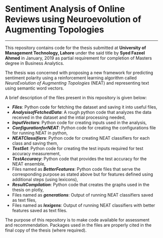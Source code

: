 # Sentiment Analysis of Online Reviews using Neuroevolution of Augmenting Topologies
***

This repository contains code for the thesis submitted at **University of Management Technology, Lahore** under the said title by **Syed Fazeel Ahmed** in January, 2019 as partial requirement for completion of Masters degree in Business Analytics.

The thesis was concerned with proposing a new framework for predicting sentiment polarity using a reinforcement learning algorithm called *NeuroEvolution of Augmenting Topologies* (NEAT) and representing text using semantic word vectors.

A brief description of the files present in this repository is given below:

* ***Files***: Python code for fetching the dataset and saving it into useful files,
* ***AnalysisofFetchedData***: A rough python code that analyzes the data received in the dataset and the intial processing needed,
* ***InputVectors***: Python code for creating inputs used in the analysis,
* ***ConfigurationforNEAT***: Python code for creating the configurations file for running NEAT in python,
* ***NEATClassifiers***: Python code for creating NEAT classifiers for each class and saving them,
* ***TestSet***: Python code for creating the test inputs required for test accuracy measurement,
* ***TestAccuracy***: Python code that provides the test accuracy for the NEAT ensemble,
* Files named as ***BetterFeatures***: Python code files that serve the corresponding purpose as stated above but for features defined using additional steps (using lexicons),
* ***ResultCompilation***: Python code that creates the graphs used in the thesis on plotly,
* Files named as ***generations***: Output of running NEAT classifiers saved as text files,
* Files named as ***lexigens***: Output of running NEAT classifiers with better features saved as text files.

The purpose of this repository is to make code available for assessment and recommendation. Packages used in the files are properly cited in the final copy of the thesis (where required).
